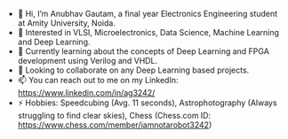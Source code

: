 - 👋 Hi, I’m Anubhav Gautam, a final year Electronics Engineering student at Amity University, Noida.
- 👀 Interested in VLSI, Microelectronics, Data Science, Machine Learning and Deep Learning.
- 🌱 Currently learning about the concepts of Deep Learning and FPGA development using Verilog and VHDL.
- 💞️ Looking to collaborate on any Deep Learning based projects.
- 📫 You can reach out to me on my LinkedIn: https://www.linkedin.com/in/ag3242/
- ⚡ Hobbies: Speedcubing (Avg. 11 seconds), Astrophotography (Always struggling to find clear skies), Chess (Chess.com ID: https://www.chess.com/member/iamnotarobot3242)

<!---
AgKing3242/AgKing3242 is a ✨ special ✨ repository because its `README.md` (this file) appears on your GitHub profile.
You can click the Preview link to take a look at your changes.
--->
